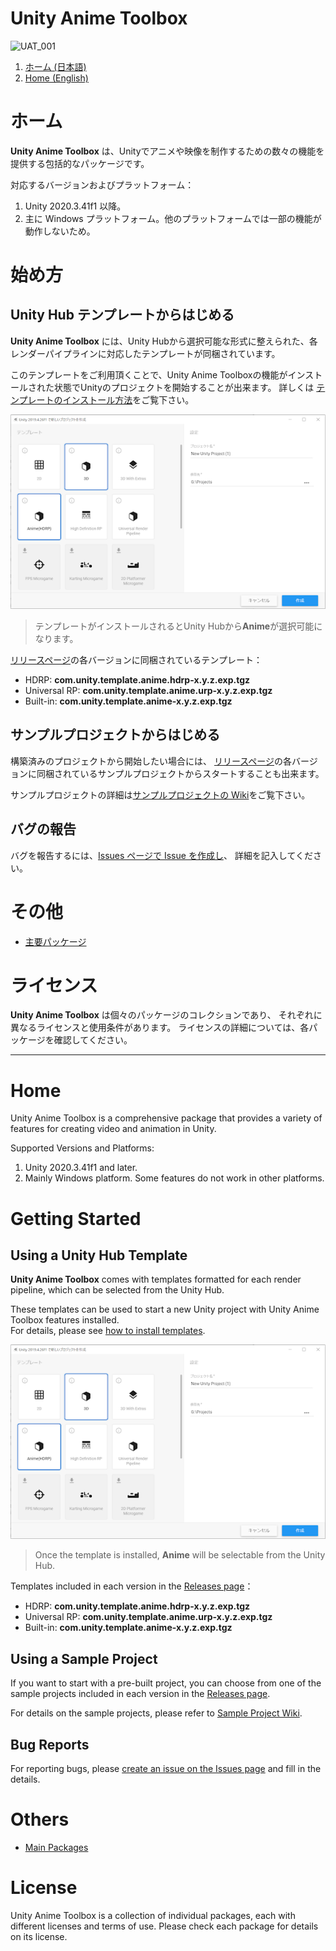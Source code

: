 # **Unity Anime Toolbox**
![UAT_001](https://user-images.githubusercontent.com/2647923/206098409-f8e32398-e886-4ad9-9925-7b6691b1772b.png)

1. [ホーム (日本語)](#ホーム)
1. [Home (English)](#home)

# ホーム

**Unity Anime Toolbox** は、Unityでアニメや映像を制作するための数々の機能を提供する包括的なパッケージです。

対応するバージョンおよびプラットフォーム：
1. Unity 2020.3.41f1 以降。
1. 主に Windows プラットフォーム。他のプラットフォームでは一部の機能が動作しないため。

# **始め方**

## **Unity Hub テンプレートからはじめる**

**Unity Anime Toolbox** には、Unity Hubから選択可能な形式に整えられた、各レンダーパイプラインに対応したテンプレートが同梱されています。

このテンプレートをご利用頂くことで、Unity Anime Toolboxの機能がインストールされた状態でUnityのプロジェクトを開始することが出来ます。
詳しくは [テンプレートのインストール方法](../../wiki/テンプレートのインストール方法)をご覧下さい。

![](Images/UnityHub.png)

> テンプレートがインストールされるとUnity Hubから**Anime**が選択可能になります。

[リリースページ](../../releases)の各バージョンに同梱されているテンプレート：
- HDRP: **com.unity.template.anime.hdrp-x.y.z.exp.tgz** 
- Universal RP: **com.unity.template.anime.urp-x.y.z.exp.tgz**
- Built-in: **com.unity.template.anime-x.y.z.exp.tgz**

## **サンプルプロジェクトからはじめる**

構築済みのプロジェクトから開始したい場合には、
[リリースページ](../../releases)の各バージョンに同梱されているサンプルプロジェクトからスタートすることも出来ます。

サンプルプロジェクトの詳細は[サンプルプロジェクトの Wiki](../../wiki/サンプルプロジェクト)をご覧下さい。

## バグの報告

バグを報告するには、[Issues ページで Issue を作成し](/../../issues/new?assignees=&labels=&template=bug_report.md&title=)、
詳細を記入してください。

# その他

* [主要パッケージ](../../wiki/主要パッケージ)

# ライセンス

**Unity Anime Toolbox** は個々のパッケージのコレクションであり、
それぞれに異なるライセンスと使用条件があります。 ライセンスの詳細については、各パッケージを確認してください。

--- 

# Home

Unity Anime Toolbox is a comprehensive package that provides a variety of features for creating video and animation in Unity.

Supported Versions and Platforms:
1. Unity 2020.3.41f1 and later.
1. Mainly Windows platform. Some features do not work in other platforms.


# **Getting Started**

## **Using a Unity Hub Template**

**Unity Anime Toolbox** comes with templates formatted for each render pipeline, which can be selected from the Unity Hub.

These templates can be used to start a new Unity project with Unity Anime Toolbox features installed.  
For details, please see [how to install templates](../../wiki/How-to-Install-Templates).

![](Images/UnityHub.png)

> Once the template is installed, **Anime** will be selectable from the Unity Hub.

Templates included in each version in the [Releases page](../../releases)：
- HDRP: **com.unity.template.anime.hdrp-x.y.z.exp.tgz**
- Universal RP: **com.unity.template.anime.urp-x.y.z.exp.tgz**
- Built-in: **com.unity.template.anime-x.y.z.exp.tgz**


## **Using a Sample Project**
If you want to start with a pre-built project, 
you can choose from one of the sample projects included in each version in the [Releases page](../../releases).

For details on the sample projects, please refer to [Sample Project Wiki](../../wiki/Sample-Projects).

## Bug Reports 

For reporting bugs, please [create an issue on the Issues page](/../../issues/new?assignees=&labels=&template=bug_report.md&title=) 
and fill in the details.

# Others

* [Main Packages](../../wiki/Main-Packages)

# License

Unity Anime Toolbox is a collection of individual packages, 
each with different licenses and terms of use. Please check each package for details on its license.


